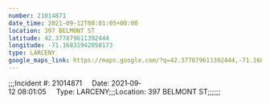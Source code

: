 ```yaml
---
number: 21014871
date_time: 2021-09-12T08:01:05+00:00
location: 397 BELMONT ST
latitude: 42.377879611392444
longitude: -71.16831942050173
type: LARCENY
google_maps_link: https://maps.google.com/?q=42.377879611392444,-71.16831942050173
---
```


;;;Incident #: 21014871     Date: 2021‐09‐12 08:01:05     Type: LARCENY;;;Location: 397 BELMONT ST;;;;;;
